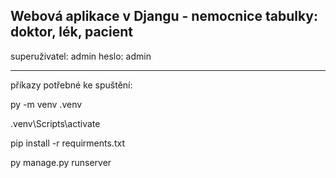 Webová aplikace v Djangu - nemocnice
tabulky: doktor, lék, pacient
-----------------------------
superuživatel: admin
heslo: admin

----------------------------
příkazy potřebné ke spuštění:

py -m venv .venv

.venv\Scripts\activate

pip install -r requirments.txt

py manage.py runserver

